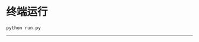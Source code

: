 # 终端运行

```shell
python run.py
```
*****************************************************************************************************************************************************************************************************************************************************************************************************************************************************************************************************************************************************************************************************************************************************************************************************************************************************************************************************